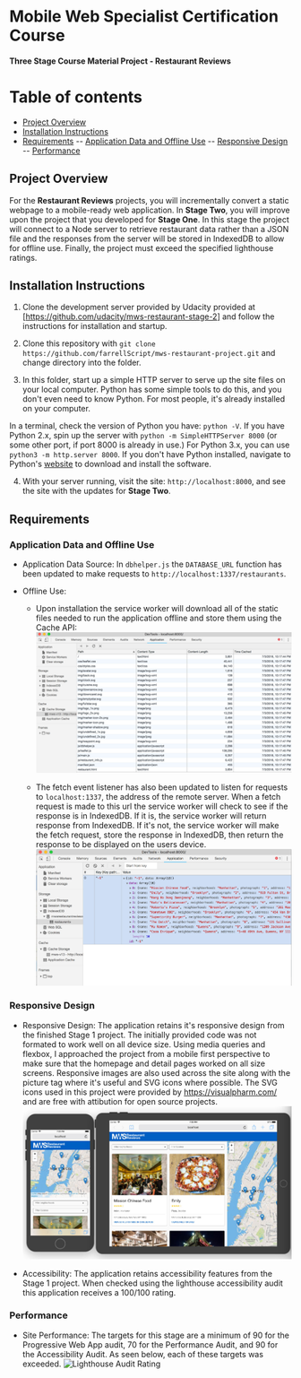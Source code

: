 
# Mobile Web Specialist Certification Course

#### Three Stage Course Material Project - Restaurant Reviews

# Table of contents
*  [Project Overview](#project-overview)
*  [Installation Instructions](#installation-instructions)
*  [Requirements](#requirements)
-- [Application Data and Offline Use](#application-data-and-offline-use)
-- [Responsive Design](#responsive-design)
--  [Performance](#performance)

## Project Overview

For the **Restaurant Reviews** projects, you will incrementally convert a static webpage to a mobile-ready web application. In **Stage Two**, you will improve upon the project that you developed for **Stage One**. In this stage the project will connect to a Node server to retrieve restaurant data rather than a JSON file and the responses from the server will be stored in IndexedDB to allow for offline use. Finally, the project must exceed the specified lighthouse ratings.

## Installation Instructions

1. Clone the development server provided by Udacity provided at [https://github.com/udacity/mws-restaurant-stage-2] and follow the instructions for installation and startup.

2. Clone this repository with `git clone https://github.com/farrellScript/mws-restaurant-project.git` and change directory into the folder.

3. In this folder, start up a simple HTTP server to serve up the site files on your local computer. Python has some simple tools to do this, and you don't even need to know Python. For most people, it's already installed on your computer.

In a terminal, check the version of Python you have: `python -V`. If you have Python 2.x, spin up the server with `python -m SimpleHTTPServer 8000` (or some other port, if port 8000 is already in use.) For Python 3.x, you can use `python3 -m http.server 8000`. If you don't have Python installed, navigate to Python's [website](https://www.python.org/) to download and install the software.

4. With your server running, visit the site: `http://localhost:8000`, and see the site with the updates for **Stage Two**.

## Requirements

### Application Data and Offline Use

* Application Data Source: In `dbhelper.js` the `DATABASE_URL` function has been updated to make requests to `http://localhost:1337/restaurants`.

* Offline Use: 
	* Upon installation the service worker will download all of the static files needed to run the application offline and store them using the Cache API: 
	![Files Downloaded via the Cache API for offline](./src/img/cacheapi.jpg)
	
	* The fetch event listener has also been updated to listen for requests to `localhost:1337`, the address of the remote server. When a fetch request is made to this url the service worker will check to see if the response is in IndexedDB. If it is, the service worker will return response from IndexedDB. If it's not, the service worker will make the fetch request, store the response in IndexedDB, then return the response to be displayed on the users device.
	![Cached response in IndexedDB](./src/img/indexeddb.jpg)

### Responsive Design

* Responsive Design: The application retains it's responsive design from the finished Stage 1 project. The initially provided code was not formated to work well on all device size. Using media queries and flexbox, I approached the project from a mobile first perspective to make sure that the homepage and detail pages worked on all size screens. Responsive images are also used across the site along with the picture tag where it's useful and SVG icons where possible. The SVG icons used in this project were provided by https://visualpharm.com/ and are free with attibution for open source projects.
	![iPhone and iPad screenshots of app](./src/img/phoneandtablet.jpg)

* Accessibility: The application retains accessibility features from the Stage 1 project. When checked using the lighthouse accessibility audit this application receives a 100/100 rating.

### Performance

* Site Performance: The targets for this stage are a minimum of 90 for the Progressive Web App audit, 70 for the Performance Audit, and 90 for the Accessibility Audit. As seen below, each of these targets was exceeded.
	![Lighthouse Audit Rating ](./src/img/lighthouserating.jpg)
